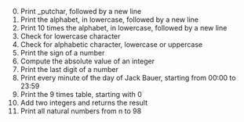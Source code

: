 0. Print _putchar, followed by a new line
1. Print the alphabet, in lowercase, followed by a new line
2. Print 10 times the alphabet, in lowercase, followed by a new line
3. Check for lowercase character
4. Check for alphabetic character, lowercase or uppercase
5. Print the sign of a number
6. Compute the absolute value of an integer
7. Print the last digit of a number
8. Print every minute of the day of Jack Bauer, starting from 00:00 to 23:59
9. Print the 9 times table, starting with 0
10. Add  two integers and returns the result
11. Print all natural numbers from n to 98
